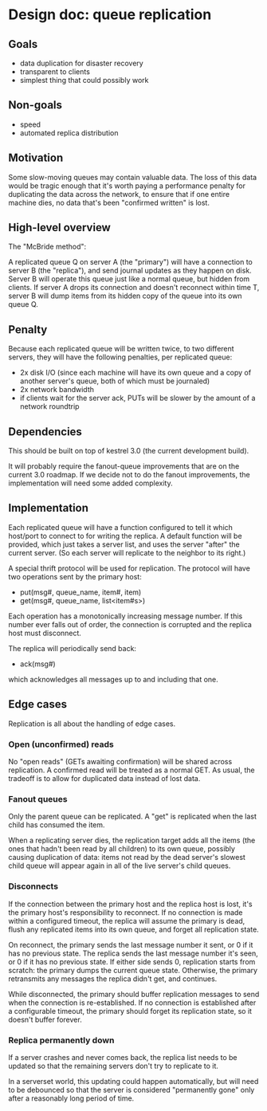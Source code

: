 
# Design doc: queue replication

## Goals

- data duplication for disaster recovery
- transparent to clients
- simplest thing that could possibly work

## Non-goals

- speed
- automated replica distribution

## Motivation

Some slow-moving queues may contain valuable data. The loss of this data would
be tragic enough that it's worth paying a performance penalty for duplicating
the data across the network, to ensure that if one entire machine dies, no
data that's been "confirmed written" is lost.

## High-level overview

The "McBride method":

A replicated queue Q on server A (the "primary") will have a connection to
server B (the "replica"), and send journal updates as they happen on disk.
Server B will operate this queue just like a normal queue, but hidden from
clients. If server A drops its connection and doesn't reconnect within time
T, server B will dump items from its hidden copy of the queue into its own
queue Q.

## Penalty

Because each replicated queue will be written twice, to two different servers,
they will have the following penalties, per replicated queue:

- 2x disk I/O (since each machine will have its own queue and a copy of
  another server's queue, both of which must be journaled)
- 2x network bandwidth
- if clients wait for the server ack, PUTs will be slower by the amount of a
  network roundtrip

## Dependencies

This should be built on top of kestrel 3.0 (the current development build).

It will probably require the fanout-queue improvements that are on the
current 3.0 roadmap. If we decide not to do the fanout improvements, the
implementation will need some added complexity.

## Implementation

Each replicated queue will have a function configured to tell it which
host/port to connect to for writing the replica. A default function will be
provided, which just takes a server list, and uses the server "after" the
current server. (So each server will replicate to the neighbor to its right.)

A special thrift protocol will be used for replication. The protocol will have
two operations sent by the primary host:

- put(msg#, queue_name, item#, item)
- get(msg#, queue_name, list<item#s>)

Each operation has a monotonically increasing message number. If this number
ever falls out of order, the connection is corrupted and the replica host
must disconnect.

The replica will periodically send back:

- ack(msg#)

which acknowledges all messages up to and including that one.

## Edge cases

Replication is all about the handling of edge cases.

### Open (unconfirmed) reads

No "open reads" (GETs awaiting confirmation) will be shared across
replication. A confirmed read will be treated as a normal GET. As usual, the
tradeoff is to allow for duplicated data instead of lost data.

### Fanout queues

Only the parent queue can be replicated. A "get" is replicated when the last
child has consumed the item.

When a replicating server dies, the replication target adds all the items (the
ones that hadn't been read by all children) to its own queue, possibly causing
duplication of data: items not read by the dead server's slowest child queue
will appear again in all of the live server's child queues.

### Disconnects

If the connection between the primary host and the replica host is lost, it's
the primary host's responsibility to reconnect. If no connection is made
within a configured timeout, the replica will assume the primary is dead,
flush any replicated items into its own queue, and forget all replication
state.

On reconnect, the primary sends the last message number it sent, or 0 if it
has no previous state. The replica sends the last message number it's seen,
or 0 if it has no previous state. If either side sends 0, replication starts
from scratch: the primary dumps the current queue state. Otherwise, the
primary retransmits any messages the replica didn't get, and continues.

While disconnected, the primary should buffer replication messages to send
when the connection is re-established. If no connection is established after
a configurable timeout, the primary should forget its replication state, so
it doesn't buffer forever.

### Replica permanently down

If a server crashes and never comes back, the replica list needs to be updated
so that the remaining servers don't try to replicate to it.

In a serverset world, this updating could happen automatically, but will need
to be debounced so that the server is considered "permanently gone" only after
a reasonably long period of time.
